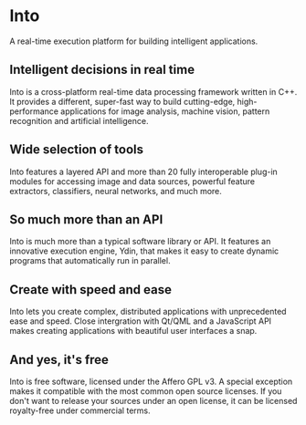 Into
====

A real-time execution platform for building intelligent applications.

Intelligent decisions in real time
----------------------------------

Into is a cross-platform real-time data processing framework written
in C++. It provides a different, super-fast way to build cutting-edge,
high-performance applications for image analysis, machine vision,
pattern recognition and artificial intelligence.

Wide selection of tools
-----------------------

Into features a layered API and more than 20 fully interoperable
plug-in modules for accessing image and data sources, powerful feature
extractors, classifiers, neural networks, and much more.

So much more than an API
------------------------

Into is much more than a typical software library or API. It features
an innovative execution engine, Ydin, that makes it easy to create
dynamic programs that automatically run in parallel.

Create with speed and ease
--------------------------

Into lets you create complex, distributed applications with
unprecedented ease and speed. Close intergration with Qt/QML and a
JavaScript API makes creating applications with beautiful user
interfaces a snap.

And yes, it's free
------------------

Into is free software, licensed under the Affero GPL v3. A special
exception makes it compatible with the most common open source
licenses. If you don't want to release your sources under an open
license, it can be licensed royalty-free under commercial terms.
